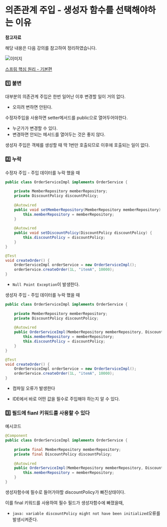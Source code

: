 # 의존관계 주입 - 생성자 함수를 선택해야하는 이유

**참고자료**

해당 내용은 다음 강의를 참고하여 정리하였습니다.

![이미지](https://cdn.inflearn.com/public/courses/325969/cover/2868c757-5886-4508-a140-7cb68a83dfd8/325969-eng.png)

[스프링 핵심 원리 - 기본편](https://www.inflearn.com/course/%EC%8A%A4%ED%94%84%EB%A7%81-%ED%95%B5%EC%8B%AC-%EC%9B%90%EB%A6%AC-%EA%B8%B0%EB%B3%B8%ED%8E%B8/dashboard)




 ### 1️⃣ 불변

대부분의 의존관계 주입은 한번 일어난 이후 변경할 일이 거의 없다.

- 오히려 변하면 안된다.

수정자주입을 사용하면 setter메서드를 public으로 열어두어야한다.

- 누군가가 변경할 수 있다.
- 변경하면 안되는 메서드를 열어두는 것은 좋지 않다.

생성자 주입은 객체를 생성할 때 딱 1번만 호출되므로 이후에 호출되는 일이 없다.



### 2️⃣ 누락

수정자 주입 - 주입 데이터를 누락 했을 때

```java
public class OrderServiceImpl implements OrderService {
    
    private MemberRepository memberRepository;
    private DiscountPolicy discountPolicy;
    
    @Autowired
    public void setMemberRepository(MemberRepository memberRepository) {
        this.memberRepository = memberRepository;
    }
    
    @Autowired
    public void setDiscountPolicy(DiscountPolicy discountPolicy) {
        this.discountPolicy = discountPolicy;
    }
}
```

```java
@Test
void createOrder() {
    OrderServiceImpl orderService = new OrderServiceImpl();
    orderService.createOrder(1L, "itemA", 10000);
}
```

- `Null Point Exception`이 발생한다.



생성자 주입 - 주입 데이터를 누락 했을 때

```java
public class OrderServiceImpl implements OrderService {
    
    private MemberRepository memberRepository;
    private DiscountPolicy discountPolicy;
    
    @Autowired
    public OrderServiceImpl(MemberRepository memberRepository, DiscountPolicy discountPolicy) {
        this.memberRepository = memberRepository;
        this.discountPolicy = discountPolicy;
    }
}
```

```java
@Test
void createOrder() {
    OrderServiceImpl orderService = new OrderServiceImpl();
    orderService.createOrder(1L, "itemA", 10000);
}
```

- 컴파일 오류가 발생한다

- IDE에서 바로 어떤 값을 필수로 주입해야 하는지 알 수 있다.



### 3️⃣ 필드에 fianl 키워드를 사용할 수 있다

예시코드

```java
@Component
public class OrderServiceImpl implements OrderService {
    
    private final MemberRepository memberRepository;
    private final DiscountPolicy discountPolicy;
    
    @Autowired
    public OrderServiceImpl(MemberRepository memberRepository, DiscountPolicy discountPolicy) {
        this.memberRepository = memberRepository;
    }
}
```

생성자함수에 필수로 들어가야할 discountPolicy가 빠진상태이다.

이를 final 키워드를 사용하여 필수 필드가 생성자함수에 빠졌을때,

- `java: variable discountPolicy might not have been initialized`오류를 발생시켜준다.

